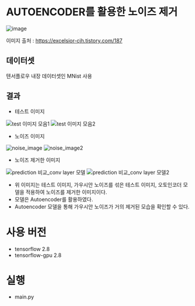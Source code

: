 # AUTOENCODER를 활용한 노이즈 제거 
![image](https://github.com/NamOhSeung/Oh-Seung-Nam/assets/98510923/cc920e0f-a05a-4dcb-af94-92f5704ce305)

이미지 출처 : https://excelsior-cjh.tistory.com/187

## 데이터셋
텐서플로우 내장 데이터셋인 MNist 사용

## 결과

- 테스트 이미지

![test 이미지 모음1](https://github.com/NamOhSeung/Oh-Seung-Nam/assets/98510923/e83f3635-77b1-42f7-80d2-63b053ccf801)
![test 이미지 모음2](https://github.com/NamOhSeung/Oh-Seung-Nam/assets/98510923/a134a147-abe4-45e7-ba05-bc1d4fb8ef7b)

- 노이즈 이미지

![noise_image](https://github.com/NamOhSeung/Oh-Seung-Nam/assets/98510923/15d2f8d3-dcfe-4ba9-b784-d115aa0f0f24)
![noise_image2](https://github.com/NamOhSeung/Oh-Seung-Nam/assets/98510923/fda3323d-e81c-4332-9930-1397555c21fa)

- 노이즈 제거한 이미지

![prediction 비교_conv layer 모델](https://github.com/NamOhSeung/Oh-Seung-Nam/assets/98510923/13114dbe-cfba-4f9f-84f9-69019cd5bce3)
![prediction 비교_conv layer 모델2](https://github.com/NamOhSeung/Oh-Seung-Nam/assets/98510923/fadb79d7-e7e1-46d6-a147-71db17e3ec9f)

- 위 이미지는 테스트 이미지, 가우시안 노이즈를 섞은 테스트 이미지, 오토인코더 모델을 적용하여 노이즈를 제거한 이미지이다.
- 모델은 Autoencoder를 활용하였다.
- Autoencoder 모델을 통해 가우시안 노이즈가 거의 제거된 모습을 확인할 수 있다. 

# 사용 버전
- tensorflow 2.8
- tensorflow-gpu 2.8

# 실행
- main.py
